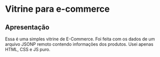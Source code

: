 # Vitrine para e-commerce

## Apresentação

Essa é uma simples vitrine de E-Commerce. Foi feita com os dados de um arquivo
JSONP remoto contendo informações dos produtos. Usei apenas HTML, CSS e JS puro.

